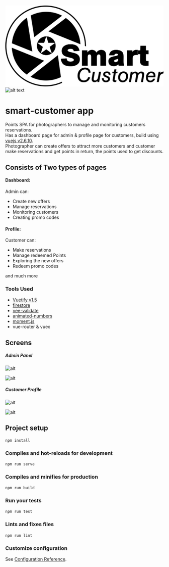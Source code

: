 ![very good](./src/assets/logo.png)
![alt text](https://www.dedicatedmanagers.com/wp-content/uploads/2018/06/Real-Time-Database-with-Vue.js-Vuex-Vuetify-Firebase-Authentication-Firestore.png)
# smart-customer app
Points SPA for photographers to manage and monitoring customers reservations.<br>
Has a dashboard page for admin & profile page for customers, build using [vuejs v2.6.10](https://vuejs.org/).<br>
Photographer can create offers to attract more customers and customer make reservations and get points in return, the points used to get discounts.

## Consists of Two types of pages
#### Dashboard:
Admin can:<br>
- Create new offers
- Manage reservations
- Monitoring customers
- Creating promo codes

#### Profile:
Customer can:
- Make reservations
- Manage redeemed Points
- Exploring the new offers
- Redeem promo codes

and much more

### Tools Used
 - [Vuetify v1.5](https://v15.vuetifyjs.com/en/)
 - [firestore](https://firebase.google.com/)
 - [vee-validate](https://baianat.github.io/vee-validate/)
 - [animated-numbers](https://github.com/Leocardoso94/animated-number-vue)
 - [moment.js](https://momentjs.com/)
 - vue-router & vuex

## Screens
##### Admin Panel
![alt](https://firebasestorage.googleapis.com/v0/b/smartcustomer-d9202.appspot.com/o/screen-shots%2Fadmin-login.png?alt=media&token=a3deefa1-157a-434c-9815-26b7b9f98618)

![alt](https://firebasestorage.googleapis.com/v0/b/smartcustomer-d9202.appspot.com/o/screen-shots%2Fdashboard.png?alt=media&token=820e3664-283a-4c9b-ad48-c39aef375a05)

##### Customer Profile
![alt](https://firebasestorage.googleapis.com/v0/b/smartcustomer-d9202.appspot.com/o/screen-shots%2Fprofile-login.png?alt=media&token=451755e3-6c41-4895-99bb-3e39e46dadcf)

![alt](https://firebasestorage.googleapis.com/v0/b/smartcustomer-d9202.appspot.com/o/screen-shots%2Fprofile.png?alt=media&token=1d523271-855d-4de9-beec-ef4edffa01fe)
 
## Project setup
```
npm install
```

### Compiles and hot-reloads for development
```
npm run serve
```

### Compiles and minifies for production
```
npm run build
```

### Run your tests
```
npm run test
```

### Lints and fixes files
```
npm run lint
```

### Customize configuration
See [Configuration Reference](https://cli.vuejs.org/config/).
